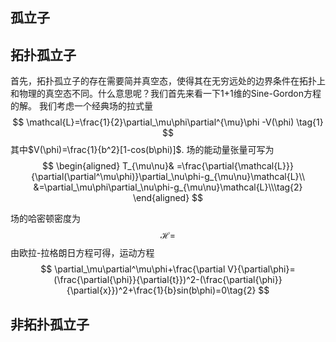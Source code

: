 ## 孤立子

## 拓扑孤立子
首先，拓扑孤立子的存在需要简并真空态，使得其在无穷远处的边界条件在拓扑上和物理的真空态不同。什么意思呢？我们首先来看一下1+1维的Sine-Gordon方程的解。
我们考虑一个经典场的拉式量
$$
 \mathcal{L}=\frac{1}{2}\partial_\mu\phi\partial^{\mu}\phi -V(\phi) \tag{1}
$$
其中$V(\phi)=\frac{1}{b^2}[1-cos(b\phi)]$.
场的能动量张量可写为
$$
\begin{aligned}
T_{\mu\nu}& =\frac{\partial{\mathcal{L}}}{\partial(\partial^\mu\phi)}\partial_\nu\phi-g_{\mu\nu}\mathcal{L}\\
&=\partial_\mu\phi\partial_\nu\phi-g_{\mu\nu}\mathcal{L}\\\tag{2}
\end{aligned}
$$

场的哈密顿密度为
$$
\mathcal{H}=
$$
由欧拉-拉格朗日方程可得，运动方程
$$
\partial_\mu\partial^\mu\phi+\frac{\partial V}{\partial\phi}=(\frac{\partial{\phi}}{\partial{t}})^2-(\frac{\partial{\phi}}{\partial{x}})^2+\frac{1}{b}sin(b\phi)=0\tag{2}
$$

## 非拓扑孤立子

<!--stackedit_data:
eyJoaXN0b3J5IjpbMTY3MjEzMjQ1NSwxNzk5MjIyMjAsODczMz
EwNjE2LDg4OTM2NjcyNiwtMzA4NTA0ODYyLDExODUwOTIzMTQs
MjExNDU1ODczNiwtMTMzNTIxMDg0OSw1MDU4NTgyNTksMTk5MD
E2Nzc0OSwtMzg4NDA5ODAyLC0zOTA2NzE1ODhdfQ==
-->